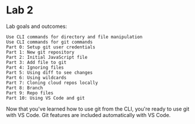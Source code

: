 # Lab 2
Lab goals and outcomes:

    Use CLI commands for directory and file manipulation
    Use CLI commands for git commands
    Part 0: Setup git user credentials
    Part 1: New git repository
    Part 2: Initial JavaScript file
    Part 3: Add file to git
    Part 4: Ignoring files
    Part 5: Using diff to see changes
    Part 6: Using wildcards
    Part 7: Cloning cloud repos locally
    Part 8: Branch
    Part 9: Repo files
    Part 10: Using VS Code and git
    
Now that you've learned how to use git from the CLI, you're ready to use git with VS Code. Git features are included automatically with VS Code.

